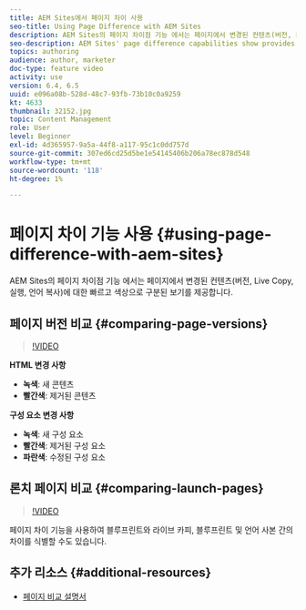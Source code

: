 ```yaml
---
title: AEM Sites에서 페이지 차이 사용
seo-title: Using Page Difference with AEM Sites
description: AEM Sites의 페이지 차이점 기능 에서는 페이지에서 변경된 컨텐츠(버전, Live Copy, 실행, 언어 복사)에 대한 빠르고 색상으로 구분된 보기를 제공합니다.
seo-description: AEM Sites' page difference capabilities show provides a quick, color-coded view of what content has changed in a page (version, live copy, launches, language copy).
topics: authoring
audience: author, marketer
doc-type: feature video
activity: use
version: 6.4, 6.5
uuid: e096a08b-528d-48c7-93fb-73b10c0a9259
kt: 4633
thumbnail: 32152.jpg
topic: Content Management
role: User
level: Beginner
exl-id: 4d365957-9a5a-44f8-a117-95c1c0dd757d
source-git-commit: 307ed6cd25d5be1e54145406b206a78ec878d548
workflow-type: tm+mt
source-wordcount: '118'
ht-degree: 1%

---
```


# 페이지 차이 기능 사용 {#using-page-difference-with-aem-sites}

AEM Sites의 페이지 차이점 기능 에서는 페이지에서 변경된 컨텐츠(버전, Live Copy, 실행, 언어 복사)에 대한 빠르고 색상으로 구분된 보기를 제공합니다.

## 페이지 버전 비교 {#comparing-page-versions}

>[!VIDEO](https://video.tv.adobe.com/v/32152?quality=9&learn=on)

**HTML 변경 사항**

* **녹색**: 새 콘텐츠
* **빨간색**: 제거된 콘텐츠

**구성 요소 변경 사항**

* **녹색**: 새 구성 요소
* **빨간색**: 제거된 구성 요소
* **파란색**: 수정된 구성 요소

## 론치 페이지 비교 {#comparing-launch-pages}

>[!VIDEO](https://video.tv.adobe.com/v/17746/?quality=9&learn=on)

페이지 차이 기능을 사용하여 블루프린트와 라이브 카피, 블루프린트 및 언어 사본 간의 차이를 식별할 수도 있습니다.

## 추가 리소스 {#additional-resources}

* [페이지 비교 설명서](https://experienceleague.adobe.com/docs/experience-manager-65/authoring/siteandpage/page-diff.html)
